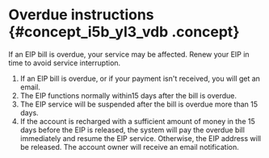 # Overdue instructions {#concept_i5b_yl3_vdb .concept}

If an EIP bill is overdue, your service may be affected. Renew your EIP in time to avoid service interruption.

1.  If an EIP bill is overdue, or if your payment isn't received, you will get an email.
2.  The EIP functions normally within15 days after the bill is overdue.
3.  The EIP service will be suspended after the bill is overdue more than 15 days.
4.  If the account is recharged with a sufficient amount of money in the 15 days before the EIP is released, the system will pay the overdue bill immediately and resume the EIP service. Otherwise, the EIP address will be released. The account owner will receive an email notification.

